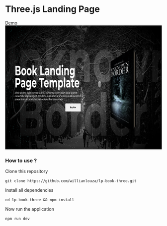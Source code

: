 # Three.js Landing Page

[Demo](https://landing-page-threejs-delta.vercel.app/)
<img width="800" height="400" src="https://raw.githubusercontent.com/willianlouza/lp-book-three/master/screenshot/print.png"/>


### How to use ?

 Clone this repository
 ```
 git clone https://github.com/willianlouza/lp-book-three.git
 ```
 
Install all dependencies
```
cd lp-book-three && npm install
```
Now run the application
```
npm run dev
```

